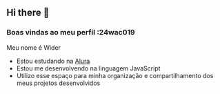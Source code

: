 ## Hi there 👋

### Boas vindas ao meu perfil :24wac019

Meu nome é Wider

- Estou estudando na [Alura](https://www.alura.com.br)
- Estou me desenvolvendo na linguagem JavaScript
- Utilizo esse espaço para minha organização e compartilhamento dos meus projetos desenvolvidos


